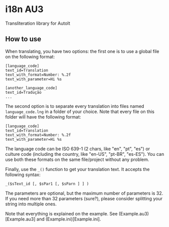 # i18n AU3
Transliteration library for AutoIt

How to use
----------

When translating, you have two options: the first one is to use a global file on the following format:

```
[language_code]
text_id=Translation
text_with_format=Number: %.2f
text_with_parameter=Hi %s

[another_language_code]
text_id=Tradução
...
```

The second option is to separate every translation into files named `language_code.lng` in a folder of your choice. Note that every file on this folder will have the following format:

```
[language_code]
text_id=Translation
text_with_format=Number: %.2f
text_with_parameter=Hi %s
```

The language code can be ISO 639-1 (2 chars, like "en", "pt", "es") or culture code (including the country, like "en-US", "pt-BR", "es-ES"). You can use both these formats on the same file/project without any problem.

Finally, use the `_()` function to get your translation text. It accepts the following syntax:

```
_($sText_id [, $sPar1 [, $sParn ] ] )
```

The parameters are optional, but the maximum number of parameters is 32. If you need more than 32 parameters (sure?), please consider splitting your string into multiple ones.

Note that everything is explained on the example. See (Example.au3)[Example.au3] and (Example.ini)[Example.ini].
